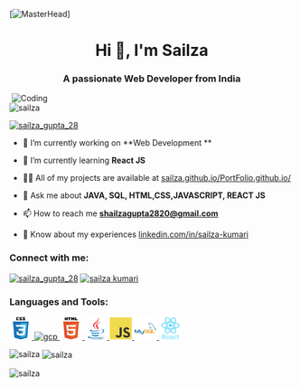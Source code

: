 [![MasterHead](https://theninehertz.com/wp-content/uploads/2020/06/full-stack-development.gif)]


<h1 align="center">Hi 👋, I'm Sailza</h1>
<h3 align="center">A passionate Web Developer from India</h3>
<img align ="right" alt ="Coding" width ="500" src ="https://raw.githubusercontent.com/arsentieva/arsentieva/main/code.gif">


<p align="left"> <img src="https://komarev.com/ghpvc/?username=sailza&label=Profile%20views&color=0e75b6&style=flat" alt="sailza" /> </p>

<p align="left"> <a href="https://twitter.com/sailza_gupta_28" target="blank"><img src="https://img.shields.io/twitter/follow/sailza_gupta_28?logo=twitter&style=for-the-badge" alt="sailza_gupta_28" /></a> </p>

- 🔭 I’m currently working on **Web Development **

- 🌱 I’m currently learning **React JS**

- 👨‍💻 All of my projects are available at [sailza.github.io/PortFolio.github.io/](sailza.github.io/PortFolio.github.io/)

- 💬 Ask me about **JAVA, SQL, HTML,CSS,JAVASCRIPT, REACT JS**

- 📫 How to reach me **shailzagupta2820@gmail.com**

- 📄 Know about my experiences [linkedin.com/in/sailza-kumari](linkedin.com/in/sailza-kumari)

<h3 align="left">Connect with me:</h3>
<p align="left">
<a href="https://twitter.com/sailza_gupta_28" target="blank"><img align="center" src="https://raw.githubusercontent.com/rahuldkjain/github-profile-readme-generator/master/src/images/icons/Social/twitter.svg" alt="sailza_gupta_28" height="30" width="40" /></a>
<a href="https://linkedin.com/in/sailza kumari" target="blank"><img align="center" src="https://raw.githubusercontent.com/rahuldkjain/github-profile-readme-generator/master/src/images/icons/Social/linked-in-alt.svg" alt="sailza kumari" height="30" width="40" /></a>
</p>

<h3 align="left">Languages and Tools:</h3>
<p align="left"> <a href="https://www.w3schools.com/css/" target="_blank" rel="noreferrer"> <img src="https://raw.githubusercontent.com/devicons/devicon/master/icons/css3/css3-original-wordmark.svg" alt="css3" width="40" height="40"/> </a> <a href="https://cloud.google.com" target="_blank" rel="noreferrer"> <img src="https://www.vectorlogo.zone/logos/google_cloud/google_cloud-icon.svg" alt="gcp" width="40" height="40"/> </a> <a href="https://www.w3.org/html/" target="_blank" rel="noreferrer"> <img src="https://raw.githubusercontent.com/devicons/devicon/master/icons/html5/html5-original-wordmark.svg" alt="html5" width="40" height="40"/> </a> <a href="https://www.java.com" target="_blank" rel="noreferrer"> <img src="https://raw.githubusercontent.com/devicons/devicon/master/icons/java/java-original.svg" alt="java" width="40" height="40"/> </a> <a href="https://developer.mozilla.org/en-US/docs/Web/JavaScript" target="_blank" rel="noreferrer"> <img src="https://raw.githubusercontent.com/devicons/devicon/master/icons/javascript/javascript-original.svg" alt="javascript" width="40" height="40"/> </a> <a href="https://www.mysql.com/" target="_blank" rel="noreferrer"> <img src="https://raw.githubusercontent.com/devicons/devicon/master/icons/mysql/mysql-original-wordmark.svg" alt="mysql" width="40" height="40"/> </a> <a href="https://reactjs.org/" target="_blank" rel="noreferrer"> <img src="https://raw.githubusercontent.com/devicons/devicon/master/icons/react/react-original-wordmark.svg" alt="react" width="40" height="40"/> </a> </p>

<p><img align="left" src="https://github-readme-stats.vercel.app/api/top-langs?username=sailza&show_icons=true&locale=en&layout=compact" alt="sailza" /></p>

<p>&nbsp;<img align="center" src="https://github-readme-stats.vercel.app/api?username=sailza&show_icons=true&locale=en" alt="sailza" /></p>

<p><img align="center" src="https://github-readme-streak-stats.herokuapp.com/?user=sailza&" alt="sailza" /></p>
